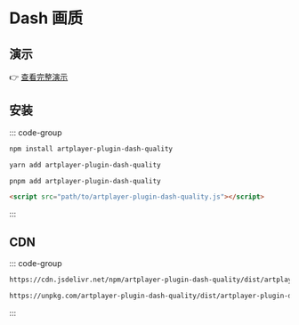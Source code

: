 # Dash 画质

## 演示

👉 [查看完整演示](https://artplayer.org/?libs=https://cdnjs.cloudflare.com/ajax/libs/dashjs/4.5.2/dash.all.min.js%0A./uncompiled/artplayer-plugin-dash-quality/index.js&example=dash.quality)

## 安装

::: code-group

```bash [npm]
npm install artplayer-plugin-dash-quality
```

```bash [yarn]
yarn add artplayer-plugin-dash-quality
```

```bash [pnpm]
pnpm add artplayer-plugin-dash-quality
```

```html [script]
<script src="path/to/artplayer-plugin-dash-quality.js"></script>
```

:::

## CDN

::: code-group

```bash [jsdelivr.net]
https://cdn.jsdelivr.net/npm/artplayer-plugin-dash-quality/dist/artplayer-plugin-dash-quality.js
```

```bash [unpkg.com]
https://unpkg.com/artplayer-plugin-dash-quality/dist/artplayer-plugin-dash-quality.js
```

:::